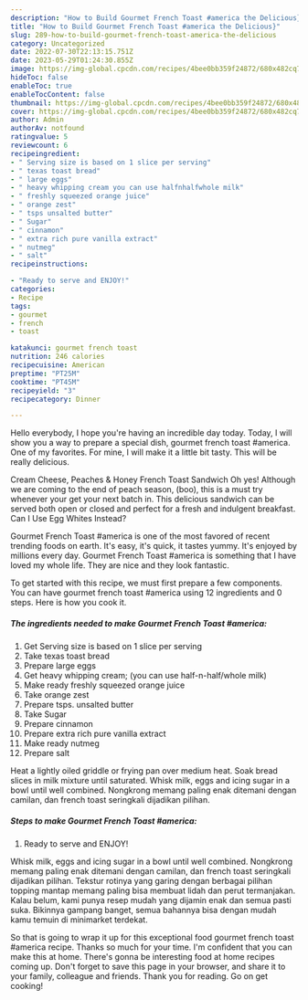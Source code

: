 ```yaml
---
description: "How to Build Gourmet French Toast #america the Delicious}"
title: "How to Build Gourmet French Toast #america the Delicious}"
slug: 289-how-to-build-gourmet-french-toast-america-the-delicious
category: Uncategorized
date: 2022-07-30T22:13:15.751Z
date: 2023-05-29T01:24:30.855Z
image: https://img-global.cpcdn.com/recipes/4bee0bb359f24872/680x482cq70/gourmet-french-toast-america-recipe-main-photo.jpg
hideToc: false
enableToc: true
enableTocContent: false
thumbnail: https://img-global.cpcdn.com/recipes/4bee0bb359f24872/680x482cq70/gourmet-french-toast-america-recipe-main-photo.jpg
cover: https://img-global.cpcdn.com/recipes/4bee0bb359f24872/680x482cq70/gourmet-french-toast-america-recipe-main-photo.jpg
author: Admin
authorAv: notfound
ratingvalue: 5
reviewcount: 6
recipeingredient:
- " Serving size is based on 1 slice per serving"
- " texas toast bread"
- " large eggs"
- " heavy whipping cream you can use halfnhalfwhole milk"
- " freshly squeezed orange juice"
- " orange zest"
- " tsps unsalted butter"
- " Sugar"
- " cinnamon"
- " extra rich pure vanilla extract"
- " nutmeg"
- " salt"
recipeinstructions:

- "Ready to serve and ENJOY!"
categories:
- Recipe
tags:
- gourmet
- french
- toast

katakunci: gourmet french toast 
nutrition: 246 calories
recipecuisine: American
preptime: "PT25M"
cooktime: "PT45M"
recipeyield: "3"
recipecategory: Dinner

---
```



Hello everybody, I hope you're having an incredible day today. Today, I will show you a way to prepare a special dish, gourmet french toast #america. One of my favorites. For mine, I will make it a little bit tasty. This will be really delicious.

Cream Cheese, Peaches &amp; Honey French Toast Sandwich Oh yes! Although we are coming to the end of peach season, (boo), this is a must try whenever your get your next batch in. This delicious sandwich can be served both open or closed and perfect for a fresh and indulgent breakfast. Can I Use Egg Whites Instead?

Gourmet French Toast #america is one of the most favored of recent trending foods on earth. It's easy, it's quick, it tastes yummy. It's enjoyed by millions every day. Gourmet French Toast #america is something that I have loved my whole life. They are nice and they look fantastic.


To get started with this recipe, we must first prepare a few components. You can have gourmet french toast #america using 12 ingredients and 0 steps. Here is how you cook it.

<!--inarticleads1-->

##### The ingredients needed to make Gourmet French Toast #america:

1. Get  Serving size is based on 1 slice per serving
1. Take  texas toast bread
1. Prepare  large eggs
1. Get  heavy whipping cream; (you can use half-n-half/whole milk)
1. Make ready  freshly squeezed orange juice
1. Take  orange zest
1. Prepare  tsps. unsalted butter
1. Take  Sugar
1. Prepare  cinnamon
1. Prepare  extra rich pure vanilla extract
1. Make ready  nutmeg
1. Prepare  salt


Heat a lightly oiled griddle or frying pan over medium heat. Soak bread slices in milk mixture until saturated. Whisk milk, eggs and icing sugar in a bowl until well combined. Nongkrong memang paling enak ditemani dengan camilan, dan french toast seringkali dijadikan pilihan. 

<!--inarticleads2-->

##### Steps to make Gourmet French Toast #america:


1. Ready to serve and ENJOY!

Whisk milk, eggs and icing sugar in a bowl until well combined. Nongkrong memang paling enak ditemani dengan camilan, dan french toast seringkali dijadikan pilihan. Tekstur rotinya yang garing dengan berbagai pilihan topping mantap memang paling bisa membuat lidah dan perut termanjakan. Kalau belum, kami punya resep mudah yang dijamin enak dan semua pasti suka. Bikinnya gampang banget, semua bahannya bisa dengan mudah kamu temuin di minimarket terdekat. 

So that is going to wrap it up for this exceptional food gourmet french toast #america recipe. Thanks so much for your time. I'm confident that you can make this at home. There's gonna be interesting food at home recipes coming up. Don't forget to save this page in your browser, and share it to your family, colleague and friends. Thank you for reading. Go on get cooking!
